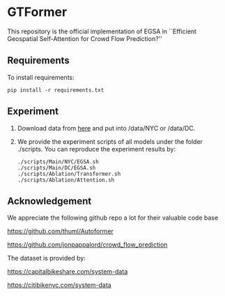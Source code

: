 # GTFormer 

This repository is the official implementation of EGSA in ``Efficient Geospatial Self-Attention for Crowd Flow Prediction?'' 

<!-- div align="center" -->
<!-- img src="https://github.com/anonylabo/EGSA/blob/main/figure/GTFormer.png" width="1000" alt="Figure" title="Architecture of EGSA" -->
<!-- /div -->


## Requirements

To install requirements:

```setup
pip install -r requirements.txt
```

## Experiment

1. Download data from [here](https://drive.google.com/drive/folders/1B9WRpkfHn48VfkaHjnErgQ5yb8Vv6PSj?usp=drive_link) and put into /data/NYC or /data/DC.


2. We provide the experiment scripts of all models under the folder ./scripts. You can reproduce the experiment results by:
   ```
   ./scripts/Main/NYC/EGSA.sh
   ./scripts/Main/DC/EGSA.sh
   ./scripts/Ablation/Transformer.sh
   ./scripts/Ablation/Attention.sh
   ``` 


## Acknowledgement

We appreciate the following github repo a lot for their valuable code base

https://github.com/thuml/Autoformer

https://github.com/jonpappalord/crowd_flow_prediction

The dataset is provided by:

https://capitalbikeshare.com/system-data

https://citibikenyc.com/system-data

